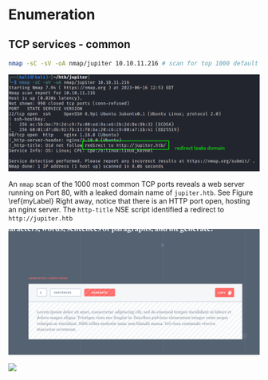 # Enumeration

## TCP services - common

```bash
nmap -sC -sV -oA nmap/jupiter 10.10.11.216 # scan for top 1000 default ports
```

![Nmap Scan \label{myLabel}](img/nmap-scan-leaking-domain-name.png)

An `nmap` scan of the 1000 most common TCP ports reveals a web server running on Port 80, with a leaked domain name of `jupiter.htb`.  See  Figure \ref{myLabel}
Right away, notice that there is an HTTP port open, hosting an nginx server.  The `http-title` NSE script identified a redirect to `http://jupiter.htb`

![\label{myOtherLabel}](img/test-test-test.png)

![](img/no-alt-text.png)
